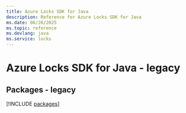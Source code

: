 ```yaml
---
title: Azure Locks SDK for Java
description: Reference for Azure Locks SDK for Java
ms.date: 06/26/2025
ms.topic: reference
ms.devlang: java
ms.service: locks
---
```

# Azure Locks SDK for Java - legacy
## Packages - legacy
[!INCLUDE [packages](locks-index.md)]